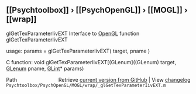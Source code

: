 ## [[Psychtoolbox]] &#8250; [[PsychOpenGL]] &#8250; [[MOGL]] &#8250; [[wrap]]

glGetTexParameterIivEXT  Interface to [OpenGL](OpenGL) function glGetTexParameterIivEXT  
  
usage:  params = glGetTexParameterIivEXT( target, pname )  
  
C function:  void glGetTexParameterIivEXT[(GLenum]((GLenum) target, [GLenum](GLenum) pname, [GLint](GLint)\* params)  




<div class="code_header" style="text-align:right;">
  <span style="float:left;">Path&nbsp;&nbsp;</span> <span class="counter">Retrieve <a href=
  "https://raw.github.com/Psychtoolbox-3/Psychtoolbox-3/beta/Psychtoolbox/PsychOpenGL/MOGL/wrap/_glGetTexParameterIivEXT.m">current version from GitHub</a> | View <a href=
  "https://github.com/Psychtoolbox-3/Psychtoolbox-3/commits/beta/Psychtoolbox/PsychOpenGL/MOGL/wrap/_glGetTexParameterIivEXT.m">changelog</a></span>
</div>
<div class="code">
  <code>Psychtoolbox/PsychOpenGL/MOGL/wrap/_glGetTexParameterIivEXT.m</code>
</div>

